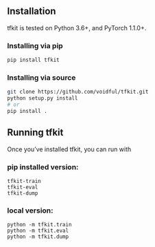 ## Installation
tfkit is tested on Python 3.6+, and PyTorch 1.1.0+.  

### Installing via pip
```bash
pip install tfkit
```
### Installing via source
```bash
git clone https://github.com/voidful/tfkit.git
python setup.py install
# or
pip install .
```

## Running tfkit
Once you’ve installed tfkit, you can run with

### pip installed version: 
`tfkit-train`   
`tfkit-eval`   
`tfkit-dump`   

### local version: 
`python -m tfkit.train`   
`python -m tfkit.eval`    
`python -m tfkit.dump`    